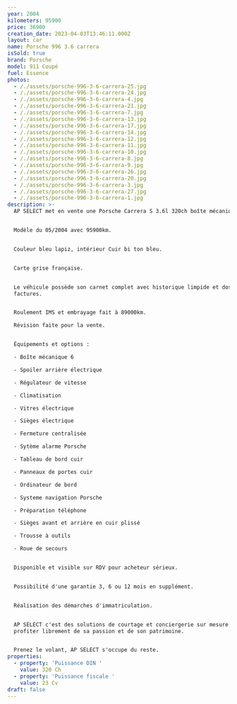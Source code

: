 ```yaml
---
year: 2004
kilometers: 95900
price: 36900
creation_date: 2023-04-03T13:46:11.000Z
layout: car
name: Porsche 996 3.6 carrera
isSold: true
brand: Porsche
model: 911 Coupé
fuel: Essence
photos:
  - /./assets/porsche-996-3-6-carrera-25.jpg
  - /./assets/porsche-996-3-6-carrera-24.jpg
  - /./assets/porsche-996-3-6-carrera-4.jpg
  - /./assets/porsche-996-3-6-carrera-21.jpg
  - /./assets/porsche-996-3-6-carrera-7.jpg
  - /./assets/porsche-996-3-6-carrera-13.jpg
  - /./assets/porsche-996-3-6-carrera-17.jpg
  - /./assets/porsche-996-3-6-carrera-14.jpg
  - /./assets/porsche-996-3-6-carrera-12.jpg
  - /./assets/porsche-996-3-6-carrera-11.jpg
  - /./assets/porsche-996-3-6-carrera-10.jpg
  - /./assets/porsche-996-3-6-carrera-8.jpg
  - /./assets/porsche-996-3-6-carrera-9.jpg
  - /./assets/porsche-996-3-6-carrera-26.jpg
  - /./assets/porsche-996-3-6-carrera-20.jpg
  - /./assets/porsche-996-3-6-carrera-3.jpg
  - /./assets/porsche-996-3-6-carrera-27.jpg
  - /./assets/porsche-996-3-6-carrera-1.jpg
description: >-
  AP SELECT met en vente une Porsche Carrera S 3.6l 320ch boîte mécanique.


  Modèle du 05/2004 avec 95900km.


  Couleur bleu lapiz, intérieur Cuir bi ton bleu.


  Carte grise française.


  Le véhicule possède son carnet complet avec historique limpide et dossier
  factures.


  Roulement IMS et embrayage fait à 89000km.

  Révision faite pour la vente.


  Équipements et options :

  - Boîte mécanique 6

  - Spoiler arrière électrique

  - Régulateur de vitesse

  - Climatisation

  - Vitres électrique

  - Sièges électrique

  - Fermeture centralisée

  - Sytème alarme Porsche

  - Tableau de bord cuir

  - Panneaux de portes cuir

  - Ordinateur de bord

  - Systeme navigation Porsche

  - Préparation téléphone

  - Sièges avant et arrière en cuir plissé

  - Trousse à outils

  - Roue de secours


  Disponible et visible sur RDV pour acheteur sérieux.


  Possibilité d'une garantie 3, 6 ou 12 mois en supplément.


  Réalisation des démarches d'immatriculation.


  AP SELECT c'est des solutions de courtage et conciergerie sur mesure pour
  profiter librement de sa passion et de son patrimoine.


  Prenez le volant, AP SELECT s'occupe du reste.
properties:
  - property: 'Puissance DIN '
    value: 320 Ch
  - property: 'Puissance fiscale '
    value: 23 Cv
draft: false
---
```



